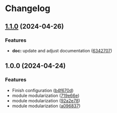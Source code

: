 # Changelog

## [1.1.0](https://github.com/GersonRS/modern-gitops-stack-module-loki-stack/compare/v1.0.0...v1.1.0) (2024-04-26)


### Features

* **doc:** update and adjust documentation ([6342707](https://github.com/GersonRS/modern-gitops-stack-module-loki-stack/commit/6342707585dc6159fe49da6fb0e2bfd8ebae2f95))

## 1.0.0 (2024-04-24)


### Features

* Finish configuration ([b4f670d](https://github.com/GersonRS/modern-gitops-stack-module-loki-stack/commit/b4f670d2425e96e129a0edfb749cf193b4ce1965))
* module modularization ([719e66e](https://github.com/GersonRS/modern-gitops-stack-module-loki-stack/commit/719e66ed3686cb53ed34309044532bff2f9bac71))
* module modularization ([92a2e78](https://github.com/GersonRS/modern-gitops-stack-module-loki-stack/commit/92a2e7854f1a8af498d90326ad48ad75b27cd014))
* module modularization ([a096837](https://github.com/GersonRS/modern-gitops-stack-module-loki-stack/commit/a096837d841f59af5f515a5976d2929ebd774725))
